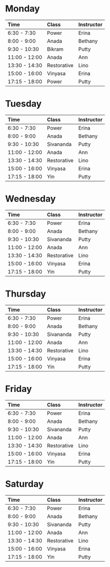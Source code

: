 # Monday

| Time           | Class       | Instructor  
|:---------------|:------------|:-----------------  
| 6:30 - 7:30    | Power       | Erina
| 8:00 - 9:00    | Anada       | Bethany  
| 9:30 - 10:30   | Bikram      | Putty  
| 11:00 - 12:00  | Anada       | Ann
| 13:30 - 14:30  | Restorative | Lino
| 15:00 - 16:00  | Vinyasa     | Erina
| 17:15 - 18:00  | Power       | Putty


# Tuesday

| Time           | Class       | Instructor  
|:---------------|:------------|:-----------------  
| 6:30 - 7:30    | Power       | Erina
| 8:00 - 9:00    | Anada       | Bethany  
| 9:30 - 10:30   | Sivananda   | Putty  
| 11:00 - 12:00  | Anada       | Ann
| 13:30 - 14:30  | Restorative | Lino
| 15:00 - 16:00  | Vinyasa     | Erina
| 17:15 - 18:00  | Yin         | Putty

# Wednesday

| Time           | Class       | Instructor  
|:---------------|:------------|:-----------------  
| 6:30 - 7:30    | Power       | Erina
| 8:00 - 9:00    | Anada       | Bethany  
| 9:30 - 10:30   | Sivananda   | Putty  
| 11:00 - 12:00  | Anada       | Ann
| 13:30 - 14:30  | Restorative | Lino
| 15:00 - 16:00  | Vinyasa     | Erina
| 17:15 - 18:00  | Yin         | Putty

# Thursday

| Time           | Class       | Instructor  
|:---------------|:------------|:-----------------  
| 6:30 - 7:30    | Power       | Erina
| 8:00 - 9:00    | Anada       | Bethany  
| 9:30 - 10:30   | Sivananda   | Putty  
| 11:00 - 12:00  | Anada       | Ann
| 13:30 - 14:30  | Restorative | Lino
| 15:00 - 16:00  | Vinyasa     | Erina
| 17:15 - 18:00  | Yin         | Putty

# Friday

| Time           | Class       | Instructor  
|:---------------|:------------|:-----------------  
| 6:30 - 7:30    | Power       | Erina
| 8:00 - 9:00    | Anada       | Bethany  
| 9:30 - 10:30   | Sivananda   | Putty  
| 11:00 - 12:00  | Anada       | Ann
| 13:30 - 14:30  | Restorative | Lino
| 15:00 - 16:00  | Vinyasa     | Erina
| 17:15 - 18:00  | Yin         | Putty

# Saturday

| Time           | Class       | Instructor  
|:---------------|:------------|:-----------------  
| 6:30 - 7:30    | Power       | Erina
| 8:00 - 9:00    | Anada       | Bethany  
| 9:30 - 10:30   | Sivananda   | Putty  
| 11:00 - 12:00  | Anada       | Ann
| 13:30 - 14:30  | Restorative | Lino
| 15:00 - 16:00  | Vinyasa     | Erina
| 17:15 - 18:00  | Yin         | Putty
